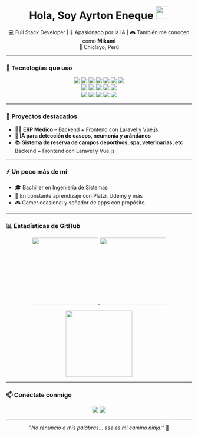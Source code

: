 <h1 align="center"><b>Hola, Soy Ayrton Eneque </b><img src="https://media.giphy.com/media/hvRJCLFzcasrR4ia7z/giphy.gif" width="35"></h1>

<p align="center">
  💻 Full Stack Developer | 🧠 Apasionado por la IA | 🎮 También me conocen como <b>Mikami</b> <br/>
  📍 Chiclayo, Perú
</p>

---

### 🧰 Tecnologías que uso

<p align="center">
  <img src="https://img.shields.io/badge/-HTML5-E34F26?logo=html5&logoColor=white" />
  <img src="https://img.shields.io/badge/-CSS3-1572B6?logo=css3&logoColor=white" />
  <img src="https://img.shields.io/badge/-JavaScript-F7DF1E?logo=javascript&logoColor=black" />
  <img src="https://img.shields.io/badge/-Vue.js-4FC08D?logo=vue.js&logoColor=white" />
  <img src="https://img.shields.io/badge/-Bootstrap-7952B3?logo=bootstrap&logoColor=white" />
  <img src="https://img.shields.io/badge/-TailwindCSS-38B2AC?logo=tailwind-css&logoColor=white" />
  <img src="https://img.shields.io/badge/-Sass-CC6699?logo=sass&logoColor=white" />
  <br/>
  <img src="https://img.shields.io/badge/-PHP-777BB4?logo=php&logoColor=white" />
  <img src="https://img.shields.io/badge/-Laravel-F55247?logo=laravel&logoColor=white" />
  <img src="https://img.shields.io/badge/-Python-3776AB?logo=python&logoColor=white" />
  <img src="https://img.shields.io/badge/-Django-092E20?logo=django&logoColor=white" />
  <img src="https://img.shields.io/badge/-Java-007396?logo=java&logoColor=white" />
  <br/>
  <img src="https://img.shields.io/badge/-MySQL-4479A1?logo=mysql&logoColor=white" />
  <img src="https://img.shields.io/badge/-Git-F05032?logo=git&logoColor=white" />
  <img src="https://img.shields.io/badge/-Bitbucket-0052CC?logo=bitbucket&logoColor=white" />
  <img src="https://img.shields.io/badge/-Postman-FF6C37?logo=postman&logoColor=white" />
  <img src="https://img.shields.io/badge/-Jira-0052CC?logo=jira&logoColor=white" />
</p>

---

### 🚀 Proyectos destacados

- 👨‍⚕️ **ERP Médico** – Backend + Frontend con Laravel y Vue.js
- 🤖 **IA para detección de cascos, neumonía y arándanos**
- 📚 **Sistema de reserva de campos deportivos, spa, veterinarias, etc** Backend + Frontend con Laravel y Vue.js
  

---

### ⚡ Un poco más de mí

- 🎓 Bachiller en Ingeniería de Sistemas
- 🧠 En constante aprendizaje con Platzi, Udemy y más  
- 🎮 Gamer ocasional y soñador de apps con propósito

---
### 📊 Estadísticas de GitHub

<p align="center">
  <a href="https://github.com/Mikamikms">
    <img height="180em" src="https://github-readme-stats-eight-theta.vercel.app/api?username=Mikamikms&show_icons=true&theme=algolia&include_all_commits=true&count_private=true"/>
  </a>
  <a href="https://github.com/Mikamikms">
    <img height="180em" src="https://github-readme-stats-eight-theta.vercel.app/api/top-langs/?username=Mikamikms&layout=compact&langs_count=8&theme=algolia"/>
  </a>
</p>

<p align="center">
  <img height="180em" src="https://github-readme-streak-stats.herokuapp.com/?user=Mikamikms&theme=dark&hide_border=true"/>
</p>

---

### 📫 Conéctate conmigo

<p align="center">
  <a href="mailto:ayrtoneneque@gmail.com"><img src="https://img.shields.io/badge/-Gmail-D14836?logo=gmail&logoColor=white" /></a>
  <a href="https://www.linkedin.com/in/elvis-eneque-898643199/"><img src="https://img.shields.io/badge/-LinkedIn-0A66C2?logo=linkedin&logoColor=white" /></a>
</p>

---

<p align="center">
  <i>"No renuncio a mis palabras... ese es mi camino ninja!"</i> 🍃
</p>

